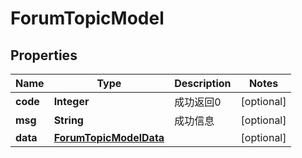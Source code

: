 
# ForumTopicModel

## Properties
Name | Type | Description | Notes
------------ | ------------- | ------------- | -------------
**code** | **Integer** | 成功返回0 |  [optional]
**msg** | **String** | 成功信息 |  [optional]
**data** | [**ForumTopicModelData**](ForumTopicModelData.md) |  |  [optional]



